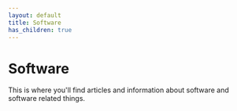 ```yaml
---
layout: default
title: Software
has_children: true
---
```

# Software
This is where you'll find articles and information about software and software related things. 
